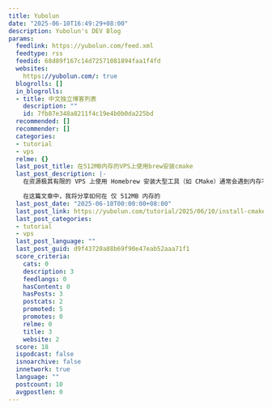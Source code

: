 ```yaml
---
title: Yubolun
date: "2025-06-10T16:49:29+08:00"
description: Yubolun's DEV Blog
params:
  feedlink: https://yubolun.com/feed.xml
  feedtype: rss
  feedid: 68d89f167c14d72571081894faa1f4fd
  websites:
    https://yubolun.com/: true
  blogrolls: []
  in_blogrolls:
  - title: 中文独立博客列表
    description: ""
    id: 7fb87e348a8211f4c19e4b0b0da225bd
  recommended: []
  recommender: []
  categories:
  - tutorial
  - vps
  relme: {}
  last_post_title: 在512MB内存的VPS上使用brew安装cmake
  last_post_description: |-
    在资源极其有限的 VPS 上使用 Homebrew 安装大型工具（如 CMake）通常会遇到内存不足、编译失败等问题。

    在这篇文章中，我将分享如何在 仅 512MB 内存的
  last_post_date: "2025-06-10T00:00:00+08:00"
  last_post_link: https://yubolun.com/tutorial/2025/06/10/install-cmake-on-tiny-vps/
  last_post_categories:
  - tutorial
  - vps
  last_post_language: ""
  last_post_guid: d9f43720a88b69f90e47eab52aaa71f1
  score_criteria:
    cats: 0
    description: 3
    feedlangs: 0
    hasContent: 0
    hasPosts: 3
    postcats: 2
    promoted: 5
    promotes: 0
    relme: 0
    title: 3
    website: 2
  score: 18
  ispodcast: false
  isnoarchive: false
  innetwork: true
  language: ""
  postcount: 10
  avgpostlen: 0
---
```

